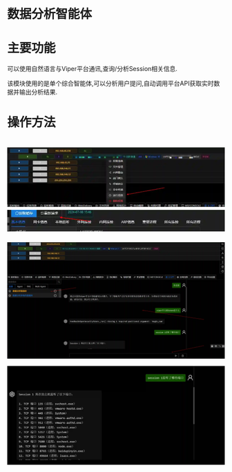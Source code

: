 # 数据分析智能体

# 主要功能
可以使用自然语言与Viper平台通讯,查询/分析Session相关信息.

该模块使用的是单个综合智能体,可以分析用户提问,自动调用平台API获取实时数据并输出分析结果.

# 操作方法
# ![](img\AI_Agent_Session_LangGraph_ViperOperation\1.webp)![](img\AI_Agent_Session_LangGraph_ViperOperation\2.webp)


![](img\AI_Agent_Session_LangGraph_ViperOperation\3.webp)

![](img\AI_Agent_Session_LangGraph_ViperOperation\4.webp)


